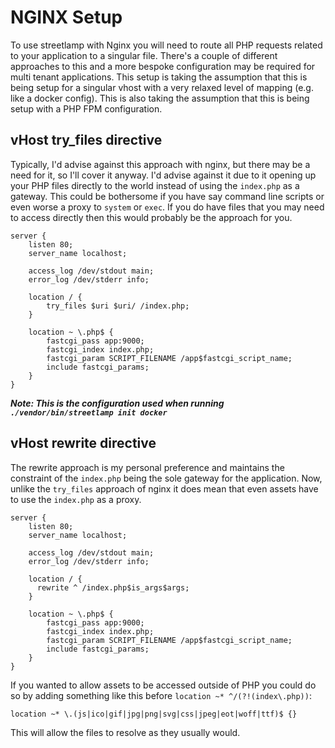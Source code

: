 # NGINX Setup

To use streetlamp with Nginx you will need to route all PHP requests related to your application to a singular file.
There's a couple of different approaches to this and a more bespoke configuration may be required for multi tenant applications.
This setup is taking the assumption that this is being setup for a singular vhost with a very relaxed level of mapping (e.g. like a docker config).
This is also taking the assumption that this is being setup with a PHP FPM configuration.

## vHost try_files directive

Typically, I'd advise against this approach with nginx, but there may be a need for it, so I'll cover it anyway.
I'd advise against it due to it opening up your PHP files directly to the world instead of using the `index.php` as a gateway.
This could be bothersome if you have say command line scripts or even worse a proxy to `system` or `exec`.
If you do have files that you may need to access directly then this would probably be the approach for you.

```text
server {
    listen 80;
    server_name localhost;

    access_log /dev/stdout main;
    error_log /dev/stderr info;

    location / {
        try_files $uri $uri/ /index.php;
    }

    location ~ \.php$ {
        fastcgi_pass app:9000;
        fastcgi_index index.php;
        fastcgi_param SCRIPT_FILENAME /app$fastcgi_script_name;
        include fastcgi_params;
    }
}
```

___Note: This is the configuration used when running `./vendor/bin/streetlamp init docker`___

## vHost rewrite directive

The rewrite approach is my personal preference and maintains the constraint of the `index.php` being the sole gateway for the application.
Now, unlike the `try_files` approach of nginx it does mean that even assets have to use the `index.php` as a proxy.

```text
server {
    listen 80;
    server_name localhost;

    access_log /dev/stdout main;
    error_log /dev/stderr info;

    location / {
      rewrite ^ /index.php$is_args$args;
    }

    location ~ \.php$ {
        fastcgi_pass app:9000;
        fastcgi_index index.php;
        fastcgi_param SCRIPT_FILENAME /app$fastcgi_script_name;
        include fastcgi_params;
    }
}
```

If you wanted to allow assets to be accessed outside of PHP you could do so by adding something like this before `location ~* ^/(?!(index\.php))`:

```text
location ~* \.(js|ico|gif|jpg|png|svg|css|jpeg|eot|woff|ttf)$ {}
```

This will allow the files to resolve as they usually would.
